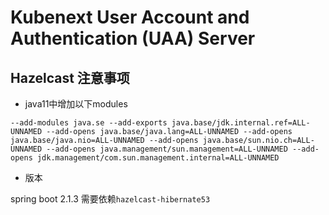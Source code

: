 # Kubenext User Account and Authentication (UAA) Server


## Hazelcast 注意事项

- java11中增加以下modules
```
--add-modules java.se --add-exports java.base/jdk.internal.ref=ALL-UNNAMED --add-opens java.base/java.lang=ALL-UNNAMED --add-opens java.base/java.nio=ALL-UNNAMED --add-opens java.base/sun.nio.ch=ALL-UNNAMED --add-opens java.management/sun.management=ALL-UNNAMED --add-opens jdk.management/com.sun.management.internal=ALL-UNNAMED
```

- 版本

spring boot 2.1.3 需要依赖`hazelcast-hibernate53`